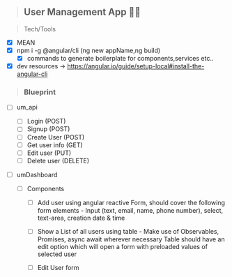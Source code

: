 > ## User Management App 🐱‍🚀

> Tech/Tools

- [x] MEAN
- [x] npm i -g @angular/cli (ng new appName,ng build)
  - [x] commands to generate boilerplate for components,services etc..
- [x] dev resources -> https://angular.io/guide/setup-local#install-the-angular-cli

> ### Blueprint

- [ ] um_api

  - [ ] Login (POST)
  - [ ] Signup (POST)
  - [ ] Create User (POST)
  - [ ] Get user info (GET)
  - [ ] Edit user (PUT)
  - [ ] Delete user (DELETE)

- [ ] umDashboard

  - [ ] Components

    - [ ] Add user using angular reactive Form, should cover the following form elements - Input (text, email, name, phone number), select, text-area, creation date & time

    - [ ] Show a List of all users using table - Make use of Observables, Promises, async await wherever necessary Table should have an edit option which will open a form with preloaded values of selected user

    - [ ] Edit User form
